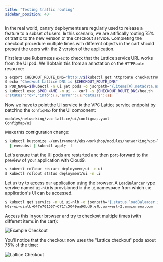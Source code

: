 ```yaml
---
title: "Testing traffic routing"
sidebar_position: 40
---
```


In the real world, canary deployments are regularly used to release a feature to a subset of users. In this scenario, we are artifically routing 75% of traffic to the new version of the checkout service. Completing the checkout procedure multiple times with different objects in the cart should present the users with the 2 version of the application.

First lets use Kubernetes `exec` to check that the Lattice service URL works from the UI pod. We'll obtain this from an annotation on the `HTTPRoute` resource:

```bash
$ export CHECKOUT_ROUTE_DNS="http://$(kubectl get httproute checkoutroute -n checkout -o json | jq -r '.metadata.annotations["application-networking.k8s.aws/lattice-assigned-domain-name"]')"
$ echo "Checkout Lattice DNS is $CHECKOUT_ROUTE_DNS"
$ POD_NAME=$(kubectl -n ui get pods -o jsonpath='{.items[0].metadata.name}')
$ kubectl exec $POD_NAME -n ui -- curl -s $CHECKOUT_ROUTE_DNS/health
{"status":"ok","info":{},"error":{},"details":{}}
```

Now we have to point the UI service to the VPC Lattice service endpoint by patching the `ConfigMap` for the UI component:

```kustomization
modules/networking/vpc-lattice/ui/configmap.yaml
ConfigMap/ui
```

Make this configuration change:

```bash
$ kubectl kustomize ~/environment/eks-workshop/modules/networking/vpc-lattice/ui/ \
  | envsubst | kubectl apply -f -
```

Let's ensure that the UI pods are restarted and then port-forward to the preview of your application with Cloud9.

```bash
$ kubectl rollout restart deployment/ui -n ui
$ kubectl rollout status deployment/ui -n ui
```

Let us try to access our application using the browser. A `LoadBalancer` type service named `ui-nlb` is provisioned in the `ui` namespace from which the application's UI can be accessed.

```bash
$ kubectl get service -n ui ui-nlb -o jsonpath='{.status.loadBalancer.ingress[*].hostname}{"\n"}'
k8s-ui-uinlb-647e781087-6717c5049aa96bd9.elb.us-west-2.amazonaws.com
```

Access this in your browser and try to checkout multiple times (with different items in the cart):

![Example Checkout](assets/examplecheckout.png)

You'll notice that the checkout now uses the "Lattice checkout" pods about 75% of the time:

![Lattice Checkout](assets/latticecheckout.png)
